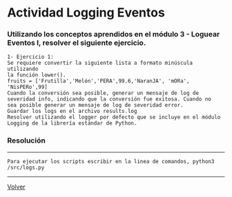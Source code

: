 # Actividad Logging Eventos
### Utilizando los conceptos aprendidos en el módulo 3 - Loguear Eventos I, resolver el siguiente ejercicio.

    1- Ejercicio 1:
    Se requiere convertir la siguiente lista a formato minúscula utilizando
    la función lower().
    fruits = ['Frutilla','Melón','PERA',99.6,'NaranJA', 'mORa', 'NisPERo',99]
    Cuando la conversión sea posible, generar un mensaje de log de
    severidad info, indicando que la conversión fue exitosa. Cuando no
    sea posible generar un mensaje de log de severidad error.
    Guardar los logs en el archivo results.log
    Resolver utilizando el logger por defecto que se incluye en el módulo
    Logging de la librería estándar de Python.

### Resolución
****
`Para ejecutar los scripts escribir en la linea de comandos, python3 /src/logs.py`
****

[Volver](../README.md)